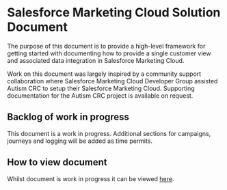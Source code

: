 # Salesforce Marketing Cloud Solution Document

The purpose of this document is to provide a high-level framework for getting started with documenting how to provide a single customer view and associated data integration in Salesforce Marketing Cloud.

Work on this document was largely inspired by a community support collaboration where Salesforce Marketing Cloud Developer Group assisted Autism CRC to setup their Salesforce Marketing Cloud. Supporting documentation for the Autism CRC project is available on request.

## Backlog of work in progress

This document is a work in progress. Additional sections for campaigns, journeys and logging will be added as time permits. 

## How to view document

Whilst document is work in progress it can be viewed [here](https://stackedit.io/viewer#!url=https://gist.githubusercontent.com/mattcam/bb702d22940deb563a6b845e99d5ad15/raw/92193c9cf891232e000bb2073f2ef9f89ac014e0/README.md).

